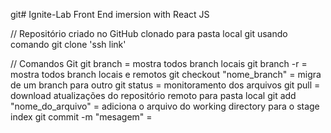 git# Ignite-Lab
Front End imersion with React JS

// Repositório criado no GitHub clonado para pasta local git usando comando git clone 'ssh link'

// Comandos Git
    git branch                  = mostra todos branch locais
    git branch -r               = mostra todos branch locais e remotos
    git checkout "nome_branch"  = migra de um branch para outro
    git status                  = monitoramento dos arquivos
    git pull                    = download atualizações do repositório remoto para pasta local
    git add "nome_do_arquivo"   = adiciona o arquivo do working directory para o stage index
    git commit -m "mesagem"     = 
    

